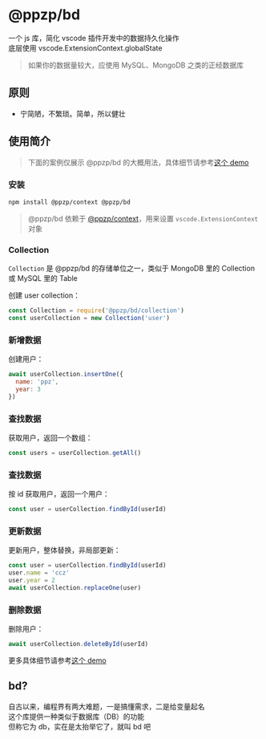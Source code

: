 # @ppzp/bd
一个 js 库，简化 vscode 插件开发中的数据持久化操作  
底层使用 vscode.ExtensionContext.globalState  

> 如果你的数据量较大，应使用 MySQL、MongoDB 之类的正经数据库

## 原则
+ 宁简陋，不繁琐。简单，所以健壮

## 使用简介
> 下面的案例仅展示 @ppzp/bd 的大概用法，具体细节请参考[这个 demo](./demo)

### 安装
``` bash
npm install @ppzp/context @ppzp/bd
```

> @ppzp/bd 依赖于 [@ppzp/context](https://github.com/ppz-pro/context.vscode)，用来设置 `vscode.ExtensionContext` 对象

### Collection
```Collection``` 是 @ppzp/bd 的存储单位之一，类似于 MongoDB 里的 Collection 或 MySQL 里的 Table  

创建 user collection：
``` js
const Collection = require('@ppzp/bd/collection')
const userCollection = new Collection('user')
```

### 新增数据
创建用户：
``` js
await userCollection.insertOne({
  name: 'ppz',
  year: 3
})
```

### 查找数据
获取用户，返回一个数组：
``` js
const users = userCollection.getAll()
```

### 查找数据
按 id 获取用户，返回一个用户：
``` js
const user = userCollection.findById(userId)
```

### 更新数据
更新用户，整体替换，非局部更新：
``` js
const user = userCollection.findById(userId)
user.name = 'ccz'
user.year = 2
await userCollection.replaceOne(user)
```

### 删除数据
删除用户：
``` js
await userCollection.deleteById(userId)
```

更多具体细节请参考[这个 demo](./demo)

## bd?
自古以来，编程界有两大难题，一是搞懂需求，二是给变量起名  
这个库提供一种类似于数据库（DB）的功能  
但称它为 db，实在是太抬举它了，就叫 bd 吧  
